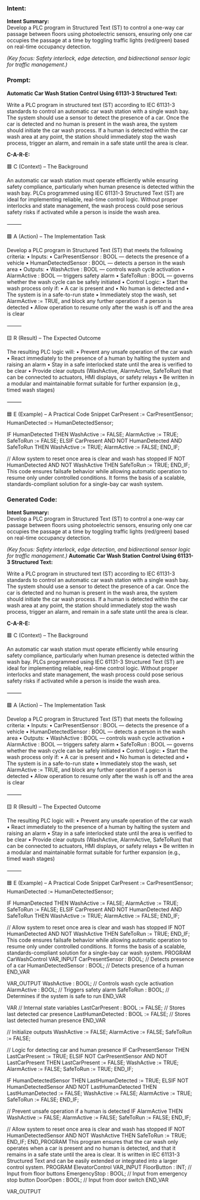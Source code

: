 ### Intent:
**Intent Summary:**  
Develop a PLC program in Structured Text (ST) to control a one-way car passage between floors using photoelectric sensors, ensuring only one car occupies the passage at a time by toggling traffic lights (red/green) based on real-time occupancy detection.  

*(Key focus: Safety interlock, edge detection, and bidirectional sensor logic for traffic management.)*

### Prompt:
**Automatic Car Wash Station Control Using 61131-3 Structured Text:**

Write a PLC program in structured text (ST) according to IEC 61131-3 standards to control an automatic car wash station with a single wash bay. The system should use a sensor to detect the presence of a car. Once the car is detected and no human is present in the wash area, the system should initiate the car wash process. If a human is detected within the car wash area at any point, the station should immediately stop the wash process, trigger an alarm, and remain in a safe state until the area is clear.

**C-A-R-E:**

🟥 C (Context) – The Background

An automatic car wash station must operate efficiently while ensuring safety compliance, particularly when human presence is detected within the wash bay. PLCs programmed using IEC 61131-3 Structured Text (ST) are ideal for implementing reliable, real-time control logic. Without proper interlocks and state management, the wash process could pose serious safety risks if activated while a person is inside the wash area.

⸻

🟩 A (Action) – The Implementation Task

Develop a PLC program in Structured Text (ST) that meets the following criteria:
	•	Inputs:
	•	CarPresentSensor : BOOL — detects the presence of a vehicle
	•	HumanDetectedSensor : BOOL — detects a person in the wash area
	•	Outputs:
	•	WashActive : BOOL — controls wash cycle activation
	•	AlarmActive : BOOL — triggers safety alarm
	•	SafeToRun : BOOL — governs whether the wash cycle can be safely initiated
	•	Control Logic:
	•	Start the wash process only if:
	•	A car is present and
	•	No human is detected and
	•	The system is in a safe-to-run state
	•	Immediately stop the wash, set AlarmActive := TRUE, and block any further operation if a person is detected
	•	Allow operation to resume only after the wash is off and the area is clear

⸻

🟨 R (Result) – The Expected Outcome

The resulting PLC logic will:
	•	Prevent any unsafe operation of the car wash
	•	React immediately to the presence of a human by halting the system and raising an alarm
	•	Stay in a safe interlocked state until the area is verified to be clear
	•	Provide clear outputs (WashActive, AlarmActive, SafeToRun) that can be connected to actuators, HMI displays, or safety relays
	•	Be written in a modular and maintainable format suitable for further expansion (e.g., timed wash stages)

⸻

🟦 E (Example) – A Practical Code Snippet
CarPresent := CarPresentSensor;
HumanDetected := HumanDetectedSensor;

IF HumanDetected THEN
    WashActive := FALSE;
    AlarmActive := TRUE;
    SafeToRun := FALSE;
ELSIF CarPresent AND NOT HumanDetected AND SafeToRun THEN
    WashActive := TRUE;
    AlarmActive := FALSE;
END_IF;

// Allow system to reset once area is clear and wash has stopped
IF NOT HumanDetected AND NOT WashActive THEN
    SafeToRun := TRUE;
END_IF;
This code ensures failsafe behavior while allowing automatic operation to resume only under controlled conditions. It forms the basis of a scalable, standards-compliant solution for a single-bay car wash system.

### Generated Code:
**Intent Summary:**  
Develop a PLC program in Structured Text (ST) to control a one-way car passage between floors using photoelectric sensors, ensuring only one car occupies the passage at a time by toggling traffic lights (red/green) based on real-time occupancy detection.  

*(Key focus: Safety interlock, edge detection, and bidirectional sensor logic for traffic management.)*
**Automatic Car Wash Station Control Using 61131-3 Structured Text:**

Write a PLC program in structured text (ST) according to IEC 61131-3 standards to control an automatic car wash station with a single wash bay. The system should use a sensor to detect the presence of a car. Once the car is detected and no human is present in the wash area, the system should initiate the car wash process. If a human is detected within the car wash area at any point, the station should immediately stop the wash process, trigger an alarm, and remain in a safe state until the area is clear.

**C-A-R-E:**

🟥 C (Context) – The Background

An automatic car wash station must operate efficiently while ensuring safety compliance, particularly when human presence is detected within the wash bay. PLCs programmed using IEC 61131-3 Structured Text (ST) are ideal for implementing reliable, real-time control logic. Without proper interlocks and state management, the wash process could pose serious safety risks if activated while a person is inside the wash area.

⸻

🟩 A (Action) – The Implementation Task

Develop a PLC program in Structured Text (ST) that meets the following criteria:
	•	Inputs:
	•	CarPresentSensor : BOOL — detects the presence of a vehicle
	•	HumanDetectedSensor : BOOL — detects a person in the wash area
	•	Outputs:
	•	WashActive : BOOL — controls wash cycle activation
	•	AlarmActive : BOOL — triggers safety alarm
	•	SafeToRun : BOOL — governs whether the wash cycle can be safely initiated
	•	Control Logic:
	•	Start the wash process only if:
	•	A car is present and
	•	No human is detected and
	•	The system is in a safe-to-run state
	•	Immediately stop the wash, set AlarmActive := TRUE, and block any further operation if a person is detected
	•	Allow operation to resume only after the wash is off and the area is clear

⸻

🟨 R (Result) – The Expected Outcome

The resulting PLC logic will:
	•	Prevent any unsafe operation of the car wash
	•	React immediately to the presence of a human by halting the system and raising an alarm
	•	Stay in a safe interlocked state until the area is verified to be clear
	•	Provide clear outputs (WashActive, AlarmActive, SafeToRun) that can be connected to actuators, HMI displays, or safety relays
	•	Be written in a modular and maintainable format suitable for further expansion (e.g., timed wash stages)

⸻

🟦 E (Example) – A Practical Code Snippet
CarPresent := CarPresentSensor;
HumanDetected := HumanDetectedSensor;

IF HumanDetected THEN
    WashActive := FALSE;
    AlarmActive := TRUE;
    SafeToRun := FALSE;
ELSIF CarPresent AND NOT HumanDetected AND SafeToRun THEN
    WashActive := TRUE;
    AlarmActive := FALSE;
END_IF;

// Allow system to reset once area is clear and wash has stopped
IF NOT HumanDetected AND NOT WashActive THEN
    SafeToRun := TRUE;
END_IF;
This code ensures failsafe behavior while allowing automatic operation to resume only under controlled conditions. It forms the basis of a scalable, standards-compliant solution for a single-bay car wash system.
PROGRAM CarWashControl
VAR_INPUT
    CarPresentSensor : BOOL; // Detects presence of a car
    HumanDetectedSensor : BOOL; // Detects presence of a human
END_VAR

VAR_OUTPUT
    WashActive : BOOL; // Controls wash cycle activation
    AlarmActive : BOOL; // Triggers safety alarm
    SafeToRun : BOOL; // Determines if the system is safe to run
END_VAR

VAR
    // Internal state variables
    LastCarPresent : BOOL := FALSE; // Stores last detected car presence
    LastHumanDetected : BOOL := FALSE; // Stores last detected human presence
END_VAR

// Initialize outputs
WashActive := FALSE;
AlarmActive := FALSE;
SafeToRun := FALSE;

// Logic for detecting car and human presence
IF CarPresentSensor THEN
    LastCarPresent := TRUE;
ELSIF NOT CarPresentSensor AND NOT LastCarPresent THEN
    LastCarPresent := FALSE;
    WashActive := TRUE;
    AlarmActive := FALSE;
    SafeToRun := TRUE;
END_IF;

IF HumanDetectedSensor THEN
    LastHumanDetected := TRUE;
ELSIF NOT HumanDetectedSensor AND NOT LastHumanDetected THEN
    LastHumanDetected := FALSE;
    WashActive := FALSE;
    AlarmActive := TRUE;
    SafeToRun := FALSE;
END_IF;

// Prevent unsafe operation if a human is detected
IF AlarmActive THEN
    WashActive := FALSE;
    AlarmActive := FALSE;
    SafeToRun := FALSE;
END_IF;

// Allow system to reset once area is clear and wash has stopped
IF NOT HumanDetectedSensor AND NOT WashActive THEN
    SafeToRun := TRUE;
END_IF;
END_PROGRAM
This program ensures that the car wash only operates when a car is present and no human is detected, and that it remains in a safe state until the area is clear. It is written in IEC 61131-3 Structured Text and can be easily extended or integrated into a larger control system.
PROGRAM ElevatorControl
VAR_INPUT
    FloorButton : INT; // Input from floor buttons
    EmergencyStop : BOOL; // Input from emergency stop button
    DoorOpen : BOOL; // Input from door switch
END_VAR

VAR_OUTPUT
